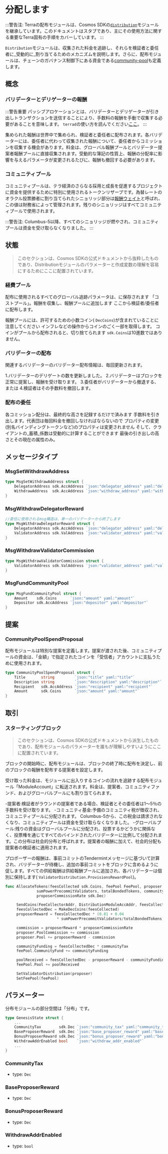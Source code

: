 # 分配します

:::警告注:
Terraの配布モジュールは、Cosmos SDKの[`distribution`](https://docs.cosmos.network/master/modules/distribution/)モジュールを継承しています。このドキュメントはスタブであり、主にその使用方法に関する重要なTerra固有の手順をカバーしています。
:::

`Distribution`モジュールは、収集された料金を追跡し、それらを検証者と委任者に_受動的に_割り当てるためのメカニズムを説明します。さらに、配布モジュールは、チェーンのガバナンス制御下にある資金である[community-pool](#community-pool)も定義します。

## 概念

### バリデーターとデリゲーターの報酬

:::警告重要
パッシブアロケーションとは、バリデーターとデリゲーターが引き出しトランザクションを送信することにより、手数料の報酬を手動で収集する必要があることを意味します。 `terrad`の使い方を読んでください[ここ](../terrad/distribution.md)。
:::

集められた報酬は世界中で集められ、検証者と委任者に配布されます。各バリデーターには、委任者に代わって収集された報酬について、委任者からコミッションを収集する機会があります。料金は、グローバル報酬プールとバリデーター提案者報酬プールに直接収集されます。受動的な簿記の性質上、報酬の分配率に影響を与えるパラメータが変更されるたびに、報酬も撤回する必要があります。

### コミュニティプール

コミュニティプールは、テラ経済のさらなる採用と成長を促進するプロジェクトに資金を提供するために特別に使用されるトークンリザーブです。為替レートのオラクル投票勝者に割り当てられたシニョリッジ部分は[報酬ウェイト](spec-treasury.md#reward-weight)と呼ばれ、この値は財務省によって管理されます。残りのシニョリッジはすべてコミュニティプールで使用されます。

:::警告注:
Columbus-5以降、すべてのシニョリッジが燃やされ、コミュニティプールは資金を受け取らなくなりました。
:::

## 状態

>このセクションは、Cosmos SDKの公式ドキュメントから抜粋したものであり、Distributionモジュールのパラメーターと作成変数の理解を容易にするためにここに配置されています。

### 経費プール

配布に使用されるすべてのグローバル追跡パラメータは、に保存されます
「コストプール」。報酬を収集し、報酬プールに追加します
ここから検証者/委任者に配布します。

報酬プールには、許可するための小数コイン( `DecCoins`)が含まれていることに注意してください
インフレなどの操作からコインのごく一部を取得します。
コインがプールから配布されると、切り捨てられます
`sdk.Coins`は10進数ではありません。

### バリデーターの配布

関連するバリデーターのバリデーター配布情報は、毎回更新されます。

1.バリデーターのデリゲートの数を更新しました。
2.バリデーターはブロックを正常に提案し、報酬を受け取ります。
3.委任者がバリデーターから撤退する、または
4.検証者はその手数料を撤回します。

### 配布の委任

各コミッション配分は、最終的な高さを記録するだけで済みます
手数料を引き出します。代表団は毎回料金を撤回しなければならないので
プロパティの変更(別名バインディングトークンなど)のプロパティは変更されません
そして、クライアントの_蓄積_係数は受動的に計算することができます
最後の引き出しの高さとその現在の属性のみ。

## メッセージタイプ 

### MsgSetWithdrawAddress

```go
type MsgSetWithdrawAddress struct {
	DelegatorAddress sdk.AccAddress `json:"delegator_address" yaml:"delegator_address"`
	WithdrawAddress  sdk.AccAddress `json:"withdraw_address" yaml:"withdraw_address"`
}
```


### MsgWithdrawDelegatorReward

```go
//委任に使用されるmsg構造は、単一のバリデーターから終了します 
type MsgWithdrawDelegatorReward struct {
	DelegatorAddress sdk.AccAddress `json:"delegator_address" yaml:"delegator_address"`
	ValidatorAddress sdk.ValAddress `json:"validator_address" yaml:"validator_address"`
}
```


### MsgWithdrawValidatorCommission

```go
type MsgWithdrawValidatorCommission struct {
	ValidatorAddress sdk.ValAddress `json:"validator_address" yaml:"validator_address"`
}
```


### MsgFundCommunityPool

```go
type MsgFundCommunityPool struct {
	Amount    sdk.Coins      `json:"amount" yaml:"amount"`
	Depositor sdk.AccAddress `json:"depositor" yaml:"depositor"`
}
```


## 提案

### CommunityPoolSpendProposal

配布モジュールは特別な提案を定義します。提案が渡された後、コミュニティプールの資金は、「金額」で指定されたコインを「受信者」アカウントに支払うために使用されます。 

```go
type CommunityPoolSpendProposal struct {
	Title       string         `json:"title" yaml:"title"`
	Description string         `json:"description" yaml:"description"`
	Recipient   sdk.AccAddress `json:"recipient" yaml:"recipient"`
	Amount      sdk.Coins      `json:"amount" yaml:"amount"`
}
```

## 取引

### スターティングブロック

>このセクションは、Cosmos SDKの公式ドキュメントから派生したものであり、配布モジュールのパラメーターを誰もが理解しやすいようにここに配置されています。

ブロックの開始時に、配布モジュールは、ブロックの終了時に配布を決定し、前のブロックの報酬を配布する提案者を設定します。

受け取った料金は、モジュールに出入りするコインの流れを追跡する配布モジュール「ModuleAccount」に転送されます。料金は、提案者、コミュニティファンド、およびグローバルプールにも割り当てられます。

-提案者:検証者がラウンドの提案者である場合、検証者とその委任者は1〜5％の手数料を受け取ります。
-コミュニティ基金:予備のコミュニティ税が徴収され、コミュニティプールに分配されます。 Columbus-5から、この税金は請求されなくなり、コミュニティプールは資金を受け取らなくなりました。
-グローバルプール:残りの資金はグローバルプールに分配され、投票するかどうかに関係なく、投票権を通じてすべてのバインドされたバリデーターに比例して分配されます。この分布は社会的分布と呼ばれます。提案者の報酬に加えて、社会的分配も提案者の検証者に適用されます。

プロポーザーの報酬は、事前コミットのTendermintメッセージに基づいて計算され、バリデーターが待機し、追加の事前コミットをブロックに含めるように促します。すべての供給報酬は供給報酬プールに追加され、各バリデーターは個別に保持します( `ValidatorDistribution.ProvisionsRewardPool`)。 

```go
func AllocateTokens(feesCollected sdk.Coins, feePool FeePool, proposer ValidatorDistribution,
              sumPowerPrecommitValidators, totalBondedTokens, communityTax,
              proposerCommissionRate sdk.Dec)

     SendCoins(FeeCollectorAddr, DistributionModuleAccAddr, feesCollected)
     feesCollectedDec = MakeDecCoins(feesCollected)
     proposerReward = feesCollectedDec * (0.01 + 0.04
                       * sumPowerPrecommitValidators/totalBondedTokens)

     commission = proposerReward * proposerCommissionRate
     proposer.PoolCommission += commission
     proposer.Pool += proposerReward - commission

     communityFunding = feesCollectedDec * communityTax
     feePool.CommunityFund += communityFunding

     poolReceived = feesCollectedDec - proposerReward - communityFunding
     feePool.Pool += poolReceived

     SetValidatorDistribution(proposer)
     SetFeePool(feePool)
```

## パラメーター

分布モジュールの部分空間は「分布」です。 

```go
type GenesisState struct {
	...
	CommunityTax        sdk.Dec `json:"community_tax" yaml:"community_tax"`
	BaseProposerReward	sdk.Dec `json:"base_proposer_reward" yaml:"base_proposer_reward"`
	BonusProposerReward	sdk.Dec	`json:"bonus_proposer_reward" yaml:"bonus_proposer_reward"`
	WithdrawAddrEnabled bool 	`json:"withdraw_addr_enabled"`
	...
}
```

### CommunityTax

- type: `Dec`

### BaseProposerReward

- type: `Dec`

### BonusProposerReward

- type: `Dec`

### WithdrawAddrEnabled

- type: `bool`
